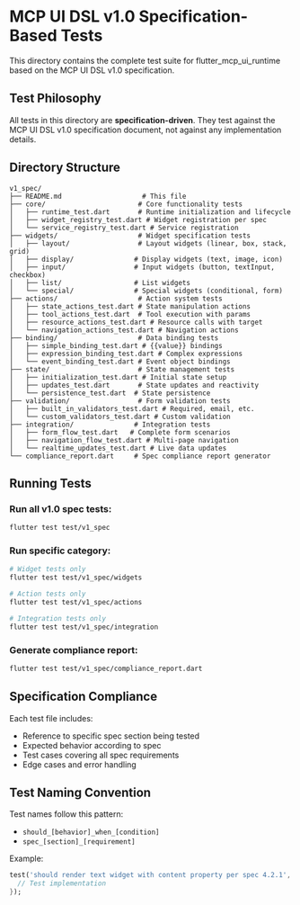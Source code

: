 # MCP UI DSL v1.0 Specification-Based Tests

This directory contains the complete test suite for flutter_mcp_ui_runtime based on the MCP UI DSL v1.0 specification.

## Test Philosophy

All tests in this directory are **specification-driven**. They test against the MCP UI DSL v1.0 specification document, not against any implementation details.

## Directory Structure

```
v1_spec/
├── README.md                    # This file
├── core/                       # Core functionality tests
│   ├── runtime_test.dart       # Runtime initialization and lifecycle
│   ├── widget_registry_test.dart # Widget registration per spec
│   └── service_registry_test.dart # Service registration
├── widgets/                    # Widget specification tests
│   ├── layout/                 # Layout widgets (linear, box, stack, grid)
│   ├── display/               # Display widgets (text, image, icon)
│   ├── input/                 # Input widgets (button, textInput, checkbox)
│   ├── list/                  # List widgets
│   └── special/               # Special widgets (conditional, form)
├── actions/                    # Action system tests
│   ├── state_actions_test.dart # State manipulation actions
│   ├── tool_actions_test.dart  # Tool execution with params
│   ├── resource_actions_test.dart # Resource calls with target
│   └── navigation_actions_test.dart # Navigation actions
├── binding/                    # Data binding tests
│   ├── simple_binding_test.dart # {{value}} bindings
│   ├── expression_binding_test.dart # Complex expressions
│   └── event_binding_test.dart # Event object bindings
├── state/                      # State management tests
│   ├── initialization_test.dart # Initial state setup
│   ├── updates_test.dart       # State updates and reactivity
│   └── persistence_test.dart  # State persistence
├── validation/                 # Form validation tests
│   ├── built_in_validators_test.dart # Required, email, etc.
│   └── custom_validators_test.dart # Custom validation
├── integration/               # Integration tests
│   ├── form_flow_test.dart   # Complete form scenarios
│   ├── navigation_flow_test.dart # Multi-page navigation
│   └── realtime_updates_test.dart # Live data updates
└── compliance_report.dart     # Spec compliance report generator
```

## Running Tests

### Run all v1.0 spec tests:
```bash
flutter test test/v1_spec
```

### Run specific category:
```bash
# Widget tests only
flutter test test/v1_spec/widgets

# Action tests only
flutter test test/v1_spec/actions

# Integration tests only
flutter test test/v1_spec/integration
```

### Generate compliance report:
```bash
flutter test test/v1_spec/compliance_report.dart
```

## Specification Compliance

Each test file includes:
- Reference to specific spec section being tested
- Expected behavior according to spec
- Test cases covering all spec requirements
- Edge cases and error handling

## Test Naming Convention

Test names follow this pattern:
- `should_[behavior]_when_[condition]`
- `spec_[section]_[requirement]`

Example:
```dart
test('should render text widget with content property per spec 4.2.1', () {
  // Test implementation
});
```